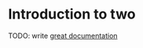 # Introduction to two

TODO: write [great documentation](http://jacobian.org/writing/what-to-write/)
